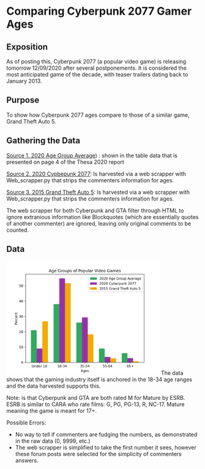 # Comparing Cyberpunk 2077 Gamer Ages

## Exposition
As of posting this, Cyberpunk 2077 (a popular video game) is releasing tomorrow 12/09/2020 after several postponements. It is considered the most anticipated game of the decade, with teaser trailers dating back to January 2013.

## Purpose
To show how Cyberpunk 2077 ages compare to those of a similar game, Grand Theft Auto 5.

## Gathering the Data
[Source 1. 2020 Age Group Average](https://www.theesa.com/wp-content/uploads/2020/07/2020-ESA_Essential_facts_070820_Final_lowres.pdf)) : shown in the table data that is presented on page 4 of the Thesa 2020 report

[Source 2. 2020 Cypbepunk 2077](https://steamcommunity.com/app/1091500/discussions/0/2966147051985194105/): Is harvested via a web scrapper with Web_scrapper.py that strips the commenters information for ages.

[Source 3. 2015 Grand Theft Auto 5](https://steamcommunity.com/app/271590/discussions/0/611703999974654762/): Is harvested via a web scrapper with Web_scrapper.py that strips the commenters information for ages.

The web scrapper for both Cyberpunk and GTA filter through HTML to ignore extranious information like Blockquotes (which are essentially quotes of another commenter) are ignored, leaving only original comments to be counted.

## Data
<img src="https://github.com/resetswitch/Comparing-Cyberpunk-2077-Gamer-Ages/blob/main/Age_Groups_of_Popular_Video_Games.png" alt="Data" width="400"/>
The data shows that the gaming industry itself is anchored in the 18-34 age ranges and the data harvested supports this.

Note: is that Cyberpunk and GTA are both rated M for Mature by ESRB. ESRB is similar to CARA who rate films: G, PG, PG-13, R, NC-17. Mature meaning the game is meant for 17+.

Possible Errors:
- No way to tell if commenters are fudging the numbers, as demonstrated in the raw data (0, 9999, etc.)
- The web scrapper is simplified to take the first number it sees, however these forum posts were selected for the simplicity of commenters answers.

